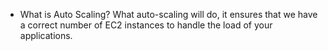 * What is Auto Scaling?
    What auto-scaling will do, it ensures that we have a correct number of EC2 instances to handle the load of your applications.

